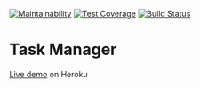 [![Maintainability](https://api.codeclimate.com/v1/badges/b8fb6930f23a8af9719a/maintainability)](https://codeclimate.com/github/ekiryutin/project-lvl4-s383/maintainability) [![Test Coverage](https://api.codeclimate.com/v1/badges/b8fb6930f23a8af9719a/test_coverage)](https://codeclimate.com/github/ekiryutin/project-lvl4-s383/test_coverage) [![Build Status](https://travis-ci.org/ekiryutin/project-lvl4-s383.svg?branch=master)](https://travis-ci.org/ekiryutin/project-lvl4-s383)

# Task Manager

[Live demo](https://task-manager-kir.herokuapp.com) on Heroku
